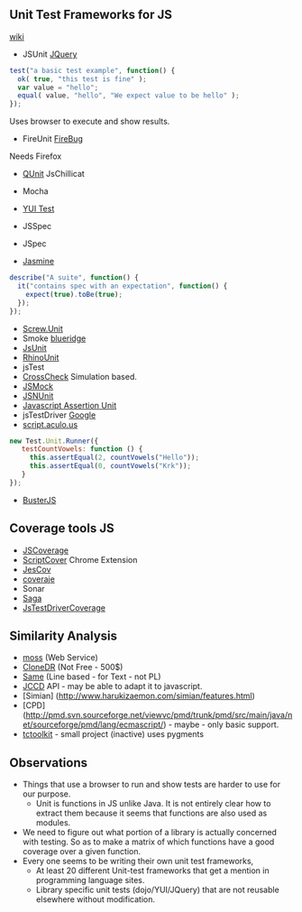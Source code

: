 ## Unit Test Frameworks for JS

[wiki](http://en.wikipedia.org/wiki/List_of_unit_testing_frameworks#JavaScript)

- JSUnit [JQuery](http://jsunit.net/)

````Javascript
test("a basic test example", function() {
  ok( true, "this test is fine" );
  var value = "hello";
  equal( value, "hello", "We expect value to be hello" );
});
````
Uses browser to execute and show results.

- FireUnit [FireBug](http://ejohn.org/blog/fireunit/)

Needs Firefox

- [QUnit](http://docs.jquery.com/QUnit)
  JsChillicat
- Mocha
- [YUI Test](http://developer.yahoo.com/yui/yuitest/)
- JSSpec
- JSpec

- [Jasmine](http://pivotal.github.com/jasmine/)
````Javascript
describe("A suite", function() {
  it("contains spec with an expectation", function() {
    expect(true).toBe(true);
  });
});
````
- [Screw.Unit](http://github.com/nkallen/screw-unit)
- Smoke [blueridge](http://github.com/relevance/blue-ridge)
- [JsUnit](http://www.jsunit.net/)
- [RhinoUnit](http://rhinounit.googlecode.com/)
- jsTest
- [CrossCheck](http://sourceforge.net/projects/crosscheck/)
  Simulation based.
- [JSMock](http://jsmock.sourceforge.net/)
- [JSNUnit](http://www.valleyhighlands.com/testingframeworks/)
- [Javascript Assertion Unit](http://sourceforge.net/projects/jsassertunit)
- jsTestDriver [Google](http://code.google.com/p/js-test-driver/)
- [script.aculo.us](http://madrobby.github.com/scriptaculous/unit-testing/)
````Javascript
new Test.Unit.Runner({
   testCountVowels: function () {
     this.assertEqual(2, countVowels("Hello"));
     this.assertEqual(0, countVowels("Krk"));
   }
});
````
- [BusterJS](http://busterjs.org/docs/overview/)

## Coverage tools JS

- [JSCoverage](http://siliconforks.com/jscoverage/)
- [ScriptCover](http://code.google.com/p/script-cover/)
  Chrome Extension
- [JesCov](http://jescov.olabini.com/)
- [coveraje](http://coveraje.github.com/)
- Sonar
- [Saga](http://timurstrekalov.github.com/saga/)
- [JsTestDriverCoverage](http://code.google.com/p/js-test-driver/wiki/CodeCoverage)

## Similarity Analysis

- [moss](http://theory.stanford.edu/~aiken/moss/) (Web Service)
- [CloneDR](http://www.semanticdesigns.com/Products/Clone/) (Not Free - 500$) 
- [Same](http://sourceforge.net/projects/same/) (Line based - for Text - not PL)
- [JCCD](http://jccd.sourceforge.net/) API - may be able to adapt it to javascript.
- [Simian] (http://www.harukizaemon.com/simian/features.html) 
- [CPD] (http://pmd.svn.sourceforge.net/viewvc/pmd/trunk/pmd/src/main/java/net/sourceforge/pmd/lang/ecmascript/) - maybe - only basic support.
- [tctoolkit](http://code.google.com/p/tctoolkit/) - small project (inactive) uses pygments


## Observations

- Things that use a browser to run and show tests are harder to use for our purpose.
  - Unit is functions in JS unlike Java. It is not entirely clear how to extract them because
    it seems that functions are also used as modules.
- We need to figure out what portion of a library is actually concerned with testing.
    So as to make a matrix of which functions have a good coverage over a given function.
- Every one seems to be writing their own unit test frameworks,
    - At least 20 different Unit-test frameworks that get a mention in programming language sites.
    - Library specific unit tests (dojo/YUI/JQuery) that are not reusable elsewhere without
      modification.


